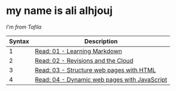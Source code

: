 # my name is ali alhjouj
*I'm from Tafila*

| Syntax      | Description |
| ----------- | ----------- |
|   1   | [Read: 01 - Learning Markdown ](Read01)       |
| 2   | [Read: 02 - Revisions and the Cloud](Read02)        |
| 3   | [ Read: 03 - Structure web pages with HTML](Read03)  |
| 4   | [Read: 04 - Dynamic web pages with JavaScript](Read04)  |
